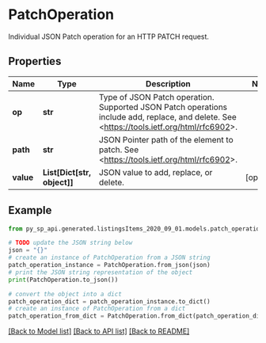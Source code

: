 # PatchOperation

Individual JSON Patch operation for an HTTP PATCH request.

## Properties

Name | Type | Description | Notes
------------ | ------------- | ------------- | -------------
**op** | **str** | Type of JSON Patch operation. Supported JSON Patch operations include add, replace, and delete. See &lt;https://tools.ietf.org/html/rfc6902&gt;. | 
**path** | **str** | JSON Pointer path of the element to patch. See &lt;https://tools.ietf.org/html/rfc6902&gt;. | 
**value** | **List[Dict[str, object]]** | JSON value to add, replace, or delete. | [optional] 

## Example

```python
from py_sp_api.generated.listingsItems_2020_09_01.models.patch_operation import PatchOperation

# TODO update the JSON string below
json = "{}"
# create an instance of PatchOperation from a JSON string
patch_operation_instance = PatchOperation.from_json(json)
# print the JSON string representation of the object
print(PatchOperation.to_json())

# convert the object into a dict
patch_operation_dict = patch_operation_instance.to_dict()
# create an instance of PatchOperation from a dict
patch_operation_from_dict = PatchOperation.from_dict(patch_operation_dict)
```
[[Back to Model list]](../README.md#documentation-for-models) [[Back to API list]](../README.md#documentation-for-api-endpoints) [[Back to README]](../README.md)


